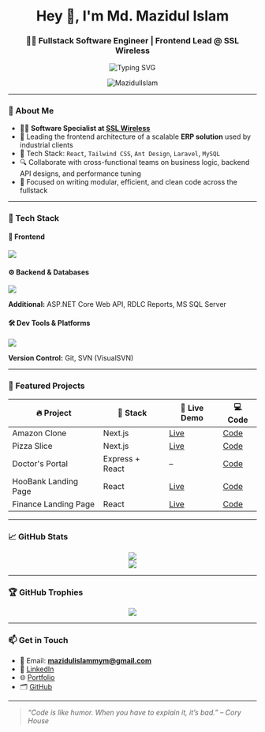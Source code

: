 <h1 align="center">Hey 👋, I'm Md. Mazidul Islam</h1>
<h3 align="center">🧑‍💻 Fullstack Software Engineer | Frontend Lead @ SSL Wireless</h3>

<p align="center">
  <img src="https://readme-typing-svg.demolab.com?font=Fira+Code&size=22&pause=1000&color=36BCF7&center=true&vCenter=true&width=500&lines=React+%7C+Tailwind+%7C+AntD+Specialist;Frontend+Leader+%7C+ERP+Engineer;Clean+Architecture+%7C+Code+Craftsman;Passionate+Fullstack+Developer" alt="Typing SVG" />
</p>

<p align="center">
  <img src="https://komarev.com/ghpvc/?username=MazidulIslam&label=Profile%20views&color=36bcf7&style=flat-square" alt="MazidulIslam" />
</p>

---

### 🚀 About Me

- 👨‍💼 **Software Specialist at [SSL Wireless](https://sslwireless.com)**
- 🧩 Leading the frontend architecture of a scalable **ERP solution** used by industrial clients
- 🔧 Tech Stack: `React`, `Tailwind CSS`, `Ant Design`, `Laravel`, `MySQL`
- 🔍 Collaborate with cross-functional teams on business logic, backend API designs, and performance tuning
- 🎯 Focused on writing modular, efficient, and clean code across the fullstack

---

### 🧰 Tech Stack

#### 🎨 Frontend
<p>
  <img src="https://skillicons.dev/icons?i=react,redux,nextjs,tailwind,bootstrap,js,ts,html,css,antd,materialui,jquery" />
</p>

#### ⚙️ Backend & Databases
<p>
  <img src="https://skillicons.dev/icons?i=dotnet,nodejs,express,mongodb,mysql" />
</p>
<p>
  <strong>Additional:</strong> ASP.NET Core Web API, RDLC Reports, MS SQL Server
</p>

#### 🛠 Dev Tools & Platforms
<p>
  <img src="https://skillicons.dev/icons?i=git,github,vercel,netlify,figma,vscode,heroku,firebase" />
</p>
<p>
  <strong>Version Control:</strong> Git, SVN (VisualSVN)
</p>

---

### 🌟 Featured Projects

| 🔥 Project | 🧠 Stack | 🔗 Live Demo | 💻 Code |
|--------|-------|-----------|------|
| Amazon Clone | Next.js | [Live](https://next-amazon-redesign.vercel.app/) | [Code](https://github.com/MazidulIslam/next-amazon-redesign) |
| Pizza Slice | Next.js | [Live](https://new-pizza-restaurant.vercel.app/) | [Code](https://github.com/MazidulIslam/restaurant) |
| Doctor's Portal | Express + React | – | [Code](https://github.com/MazidulIslam/doctors-portal-client) |
| HooBank Landing Page | React | [Live](https://hoobank-chi-gules.vercel.app/) | [Code](https://github.com/MazidulIslam/hoobank) |
| Finance Landing Page | React | [Live](https://finance-landing-page-two.vercel.app/) | [Code](https://github.com/MazidulIslam/finance-landing-page) |

---

### 📈 GitHub Stats

<p align="center">
  <img src="https://github-readme-stats.vercel.app/api?username=MazidulIslam&show_icons=true&theme=tokyonight&count_private=true&hide=stars" />
  <br/>
  <img src="https://github-readme-streak-stats.herokuapp.com/?user=MazidulIslam&theme=tokyonight" />
</p>

---

### 🏆 GitHub Trophies

<p align="center">
  <img src="https://github-profile-trophy.vercel.app/?username=MazidulIslam&theme=darkhub&no-frame=true&column=6&margin-w=10&margin-h=10" />
</p>

---

### 📫 Get in Touch

- 📧 Email: **mazidulislammym@gmail.com**  
- 💼 [LinkedIn](https://www.linkedin.com/in/mazidul-islam-729506b8/)  
- 🌐 [Portfolio](https://mazid-portfolio-website.vercel.app/)  
- 🗂️ [GitHub](https://github.com/MazidulIslam)

---

> _“Code is like humor. When you have to explain it, it’s bad.” – Cory House_
